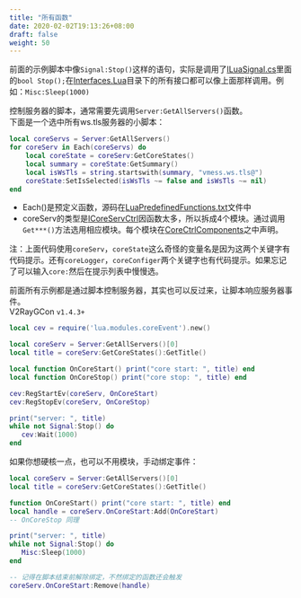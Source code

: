 ```yaml
---
title: "所有函数"
date: 2020-02-02T19:13:26+08:00
draft: false
weight: 50
---
```


前面的示例脚本中像`Signal:Stop()`这样的语句，实际是调用了[ILuaSignal.cs][1]里面的`bool Stop();`在[Interfaces.Lua][2]目录下的所有接口都可以像上面那样调用。例如：`Misc:Sleep(1000)`

控制服务器的脚本，通常需要先调用`Server:GetAllServers()`函数。  
下面是一个选中所有ws.tls服务器的小脚本：  
```lua
local coreServs = Server:GetAllServers()
for coreServ in Each(coreServs) do
    local coreState = coreServ:GetCoreStates()
    local summary = coreState:GetSummary()
    local isWsTls = string.startswith(summary, "vmess.ws.tls@")
    coreState:SetIsSelected(isWsTls ~= false and isWsTls ~= nil)
end
```
 * Each()是预定义函数，源码在[LuaPredefinedFunctions.txt][4]文件中
 * coreServ的类型是[ICoreServCtrl][3]因函数太多，所以拆成4个模块。通过调用`Get***()`方法选用相应模块。每个模块在[CoreCtrlComponents][5]之中声明。

注：上面代码使用`coreServ`，`coreState`这么奇怪的变量名是因为这两个关键字有代码提示。还有`coreLogger`，`coreConfiger`两个关键字也有代码提示。如果忘记了可以输入`core:`然后在提示列表中慢慢选。

前面所有示例都是通过脚本控制服务器，其实也可以反过来，让脚本响应服务器事件。    
V2RayGCon `v1.4.3+`
 ```lua
local cev = require('lua.modules.coreEvent').new()

local coreServ = Server:GetAllServers()[0]
local title = coreServ:GetCoreStates():GetTitle()

local function OnCoreStart() print("core start: ", title) end
local function OnCoreStop() print("core stop: ", title) end

cev:RegStartEv(coreServ, OnCoreStart)
cev:RegStopEv(coreServ, OnCoreStop)

print("server: ", title)
while not Signal:Stop() do
    cev:Wait(1000)
end
```

如果你想硬核一点，也可以不用模块，手动绑定事件：
```lua
local coreServ = Server:GetAllServers()[0]
local title = coreServ:GetCoreStates():GetTitle()

function OnCoreStart() print("core start: ", title) end
local handle = coreServ.OnCoreStart:Add(OnCoreStart)
-- OnCoreStop 同理

print("server: ", title)
while not Signal:Stop() do
   Misc:Sleep(1000)
end

-- 记得在脚本结束前解除绑定，不然绑定的函数还会触发
coreServ.OnCoreStart:Remove(handle)
```

[1]: https://github.com/vrnobody/V2RayGCon/blob/master/VgcApis/Interfaces/Lua/ILuaSignal.cs "ILuaSignal.cs"
[2]: https://github.com/vrnobody/V2RayGCon/tree/master/VgcApis/Interfaces/Lua "Interfaces.Lua"
[3]: https://github.com/vrnobody/V2RayGCon/blob/master/VgcApis/Interfaces/ICoreServCtrl.cs "ICoreServCtrl.cs"
[4]: https://github.com/vrnobody/V2RayGCon/blob/master/Plugins/Luna/Resources/Files/LuaPredefinedFunctions.txt "LuaPredefinedFunctions.txt"
[5]: https://github.com/vrnobody/V2RayGCon/tree/master/VgcApis/Interfaces/CoreCtrlComponents "CoreCtrlComponents"